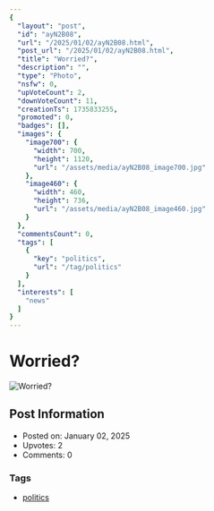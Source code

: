 ```yaml
---
{
  "layout": "post",
  "id": "ayN2B08",
  "url": "/2025/01/02/ayN2B08.html",
  "post_url": "/2025/01/02/ayN2B08.html",
  "title": "Worried?",
  "description": "",
  "type": "Photo",
  "nsfw": 0,
  "upVoteCount": 2,
  "downVoteCount": 11,
  "creationTs": 1735833255,
  "promoted": 0,
  "badges": [],
  "images": {
    "image700": {
      "width": 700,
      "height": 1120,
      "url": "/assets/media/ayN2B08_image700.jpg"
    },
    "image460": {
      "width": 460,
      "height": 736,
      "url": "/assets/media/ayN2B08_image460.jpg"
    }
  },
  "commentsCount": 0,
  "tags": [
    {
      "key": "politics",
      "url": "/tag/politics"
    }
  ],
  "interests": [
    "news"
  ]
}
---
```


# Worried?

![Worried?](/assets/media/ayN2B08_image700.jpg)

## Post Information

- Posted on: January 02, 2025
- Upvotes: 2
- Comments: 0

### Tags

- [politics](/tag/politics)
